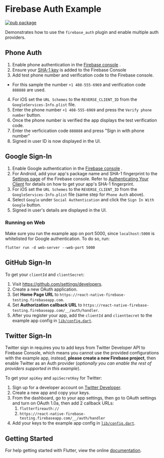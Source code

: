 # Firebase Auth Example

[![pub package](https://img.shields.io/pub/v/firebase_auth.svg)](https://pub.dev/packages/firebase_auth)

Demonstrates how to use the `firebase_auth` plugin and enable multiple auth providers.

## Phone Auth

1. Enable phone authentication in
   the [Firebase console]((https://console.firebase.google.com/u/0/project/_/authentication/providers))
   .
2. Ensure
   your [SHA-1 key](https://firebase.flutter.dev/docs/installation/android#generating-android-credentials)
   is added to the Firebase Console
3. Add test phone number and verification code to the Firebase console.

- For this sample the number `+1 408-555-6969` and verification code `888888` are used.

4. For iOS set the `URL Schemes` to the `REVERSE_CLIENT_ID` from the `GoogleServices-Info.plist`
   file.
5. Enter the phone number `+1 408-555-6969` and press the `Verify phone number` button.
6. Once the phone number is verified the app displays the test verification code.
7. Enter the verficication code `888888` and press "Sign in with phone number"
8. Signed in user ID is now displayed in the UI.

## Google Sign-In

1. Enable Google authentication in
   the [Firebase console](https://console.firebase.google.com/u/0/project/_/authentication/providers)
   .
2. For Android, add your app's package name and SHA-1 fingerprint to
   the [Settings page](https://console.firebase.google.com/project/_/settings/general) of the
   Firebase console. Refer
   to [Authenticating Your Client]('https://developers.google.com/android/guides/client-auth') for
   details on how to get your app's SHA-1 fingerprint.
3. For iOS set the `URL Schemes` to the `REVERSE_CLIENT_ID` from the `GoogleServices-Info.plist`
   file (same step for `Phone Auth` above).
4. Select `Google` under `Social Authentication` and click the `Sign In With Google` button.
5. Signed in user's details are displayed in the UI.

### Running on Web

Make sure you run the example app on port 5000, since `localhost:5000` is whitelisted for Google
authentication. To do so, run:

```
flutter run -d web-server --web-port 5000
```

## GitHub Sign-In

To get your `clientId` and `clientSecret`:

1. Visit https://github.com/settings/developers.
2. Create a new OAuth application.
3. Set **Home Page URL** to `https://react-native-firebase-testing.firebaseapp.com`.
4. Set **Authorization callback URL**
   to `https://react-native-firebase-testing.firebaseapp.com/__/auth/handler`.
5. After you register your app, add the `clientId` and `clientSecret` to the example app config
   in [`lib/config.dart`](./lib/config.dart).

## Twitter Sign-In

Twitter sign in requires you to add keys from Twitter Developer API to Firebase Console, which means
you cannot use the provided configurations with the example app, instead, **please create a new
Firebase project**, then enable Twitter as an Auth provider (*optionally you can enable the rest of
providers supported in this example*).

To get your `apiKey` and `apiSecretKey` for Twitter:

1. Sign up for a developer account on [Twitter Developer](https://developer.twitter.com).
2. Create a new app and copy your keys.
3. From the dashboard, go to your app settings, then go to OAuth settings and turn on OAuth 1.0a,
   then add 2 callback URLs:
    1. `flutterfireauth://`
    2. `https://react-native-firebase-testing.firebaseapp.com/__/auth/handler`
4. Add your keys to the example app config in [`lib/config.dart`](./lib/config.dart).

## Getting Started

For help getting started with Flutter, view the online
[documentation](http://flutter.io/).

